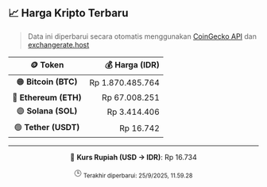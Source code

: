 

<!-- HARGA_KRIPTO -->
## 📈 Harga Kripto Terbaru

> Data ini diperbarui secara otomatis menggunakan [CoinGecko API](https://www.coingecko.com/) dan [exchangerate.host](https://exchangerate.host/)

<div align="center">

| 🪙 Token | 💰 Harga (IDR) |
|:------:|---------------:|
| 🟠 **Bitcoin (BTC)**   | Rp 1.870.485.764 |
| 🔵 **Ethereum (ETH)**  | Rp 67.008.251 |
| 🟣 **Solana (SOL)**    | Rp 3.414.406 |
| 🟢 **Tether (USDT)**   | Rp 16.742 |

---

💱 **Kurs Rupiah (USD → IDR)**: Rp 16.734

🕒 <sub>Terakhir diperbarui: 25/9/2025, 11.59.28</sub>

</div>
<!-- /HARGA_KRIPTO -->